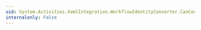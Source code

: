 ```yaml
---
uid: System.Activities.XamlIntegration.WorkflowIdentityConverter.CanConvertFrom(System.ComponentModel.ITypeDescriptorContext,System.Type)
internalonly: False
---
```

